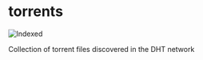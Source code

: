 torrents 
========
![Indexed](https://img.shields.io/badge/indexed-116587-blue)

Collection of torrent files discovered in the DHT network
